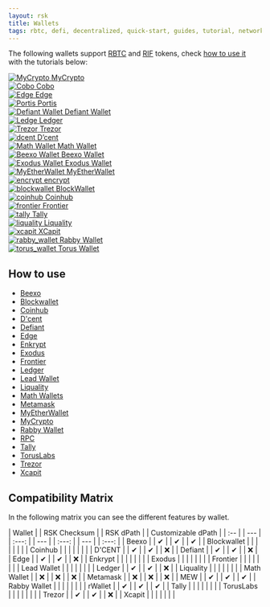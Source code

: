 ```yaml
---
layout: rsk
title: Wallets
tags: rbtc, defi, decentralized, quick-start, guides, tutorial, networks, dapps, tools, rsk, ethereum, smart-contracts, install, get-started, how-to, mainnet, testnet, contracts, wallets, web3, crypto
---
```


The following wallets support [RBTC](/rsk/rbtc/) and [RIF](/rif/token) tokens, check [how to use it](#how-to-use) with the tutorials below:


<div id="walletCarousel" class="owl-carousel owl-theme">
    <div class="item">
        <a href="https://mycrypto.com/account" target="blank">
        <img src="/assets/img/rsk/wallets/logo-mycrypto.svg" alt="MyCrypto">
        <a class="company-name" href="https://mycrypto.com/account" target="blank">MyCrypto</a>
        </a>
    </div>
    <div class="item">
        <a href="https://cobo.com/" target="blank">
        <img src="/assets/img/rsk/wallets/cobo-logo.svg" alt="Cobo">
        <a class="company-name" href="https://www.cobo.com/wallet" target="blank">Cobo</a>
        </a>
    </div>
    <div class="item">
        <a href="https://edge.app/" target="blank">
        <img src="/assets/img/solutions/edge/Edge_Primary_Logo_MintWhite.png" alt="Edge">
        <a class="company-name" href="https://edge.app/" target="blank">Edge</a>
        </a>
    </div>
    <div class="item">
        <a href="https://www.portis.io/" target="blank">
        <img src="/assets/img/rsk/wallets/portis-logo.svg" alt="Portis">
        <a class="company-name" href="https://www.portis.io/" target="blank">Portis</a>
        </a>
    </div>
    <div class="item">
        <a href="https://www.defiantapp.tech" target="blank">
        <img src="/assets/img/rsk/wallets/defiant-logo.png" alt="Defiant Wallet">
        <a class="company-name" href="https://www.defiantapp.tech" target="blank">Defiant Wallet</a>
        </a>
    </div>
    <div class="item">
        <a href="https://www.ledger.com/" target="blank">
        <img src="/assets/img/rsk/wallets/ledger-wordmark-logo.svg" alt="Ledge">
        <a class="company-name" href="https://www.ledger.com/" target="blank">Ledger</a>
        </a>
    </div>
    <div class="item">
        <a href="https://trezor.io/" target="blank">
        <img src="/assets/img/rsk/wallets/trezor.png" alt="Trezor">
        <a class="company-name" href="https://trezor.io/" target="blank">Trezor</a>
        </a>
    </div>
    <div class="item">
        <a href="https://dcentwallet.com/" target="blank">
        <img src="/assets/img/solutions/DCentWallet/DCent_Logo.jpg" alt="dcent">
        <a class="company-name" href="https://dcentwallet.com/" target="blank">D’cent</a>
        </a>
    </div>
    <div class="item">
        <a href="https://mathwallet.org/en-us/" target="blank">
        <img src="/assets/img/rsk/wallets/MathWallet_Logo_Vertical_Black.png" alt="Math Wallet">
        <a class="company-name" href="https://mathwallet.org/en-us/" target="blank">Math Wallet</a>
        </a>
    </div>
    <div class="item">
        <a href="https://beexo.com/" target="blank">
            <img id="square-fix" src="/assets/img/rsk/wallets/beexo_wallet.png" alt="Beexo Wallet">
            <a class="company-name" href="https://beexo.com/" target="blank">Beexo Wallet</a>
        </a>
    </div>
     <div class="item">
        <a href="https://www.exodus.com/" target="blank">
            <img id="square-fix" src="/assets/img/rsk/wallets/Exodus_logo_white.png" alt="Exodus Wallet">
            <a class="company-name" href="https://www.exodus.com/" target="blank">Exodus Wallet</a>
        </a>
    </div>
     <div class="item">
        <a href="https://www.myetherwallet.com/" target="blank">
            <img id="square-fix" src="https://www.myetherwallet.com/img/logo-dark.2fa0f670.png" alt="MyEtherWallet">
            <a class="company-name" href="https://www.myetherwallet.com/" target="blank">MyEtherWallet</a>
        </a>
    </div>
    <div class="item">
        <a href="https://www.enkrypt.com/" target="blank">
            <img id="square-fix" src="/assets/img/rsk/wallets/enkrypt-logo.png" alt="encrypt">
            <a class="company-name" href="https://www.enkrypt.com/" target="blank">encrypt</a>
        </a>
    </div>
    <div class="item">
        <a href="https://blockwallet.io/" target="blank">
            <img id="square-fix" src="/assets/img/rsk/wallets/blockwallet-logo.png" alt="blockwallet">
            <a class="company-name" href="https://blockwallet.io/" target="blank">BlockWallet</a>
        </a>
    </div>
    <div class="item">
        <a href="https://www.coinhub.org/" target="blank">
            <img id="square-fix" src="/assets/img/rsk/wallets/coinhub-logo.svg" alt="coinhub">
            <a class="company-name" href="https://www.coinhub.org/" target="blank">Coinhub</a>
        </a>
    </div>
    <div class="item">
        <a href="https://www.frontier.xyz/" target="blank">
            <img id="square-fix" src="/assets/img/rsk/wallets/frontier_logo.svg" alt="frontier">
            <a class="company-name" href="https://www.frontier.xyz/" target="blank">Frontier</a>
        </a>
    </div>
    <div class="item">
        <a href="https://taho.xyz/" target="blank">
            <img id="square-fix" src="/assets/img/rsk/wallets/tally-wallet.svg" alt="tally">
            <a class="company-name" href="https://taho.xyz/" target="blank">Tally</a>
        </a>
    </div>
    <div class="item">
        <a href="https://www.liquality.io/" target="blank">
            <img id="square-fix" src="/assets/img/solutions/Liquality/LiqualityHorizontal.png" alt="liquality">
            <a class="company-name" href="https://www.liquality.io/" target="blank">Liquality</a>
        </a>
    </div>
    <div class="item">
        <a href="https://www.xcapit.com/" target="blank">
            <img id="square-fix" src="/assets/img/rsk/wallets/xcapit-logo.svg" alt="xcapit">
            <a class="company-name" href="https://www.xcapit.com/" target="blank">XCapit</a>
        </a>
    </div>
    <div class="item">
        <a href="https://rabby.io/" target="blank">
            <img id="square-fix" src="/assets/img/rsk/wallets/rabby-wallet-logo.svg" alt="rabby_wallet">
            <a class="company-name" href="https://rabby.io/" target="blank">Rabby Wallet</a>
        </a>
    </div>
    <div class="item">
        <a href="https://tor.us/index.html" target="blank">
            <img id="square-fix" src="/assets/img/rsk/wallets/torus-logo.svg" alt="torus_wallet">
            <a class="company-name" href="https://tor.us/index.html" target="blank">Torus Wallet</a>
        </a>
    </div>
</div>

## How to use

- [Beexo](https://beexo.com)
- [Blockwallet](https://blockwallet.io/networks/rootstock-wallet)
- [Coinhub](https://www.coinhub.org)
- [D'cent](https://dev.rootstock.io/solutions/dcent/)
- [Defiant](/solutions/defiant/)
- [Edge](https://dev.rootstock.io/solutions/edge/)
- [Enkrypt](https://www.enkrypt.com/networks/rootstock-wallet/)
- [Exodus](https://www.exodus.com/support/article/2898-rootstock-ecosystem)
- [Frontier](https://www.frontier.xyz)
- [Ledger](/wallet/use/ledger)
- [Lead Wallet](https://leadwallet.io)
- [Liquality](/solutions/liquality/)
- [Math Wallets](https://blog.mathwallet.org/?p=1625)
- [Metamask](/wallet/use/metamask)
- [MyEtherWallet](https://dev.rootstock.io/wallet/use/myetherwallet/)
- [MyCrypto](/wallet/use/mycrypto)
- [Rabby Wallet](https://rabby.io)
- [RPC](/wallet/use/json-rpc)
- [Tally](https://taho.xyz)
- [TorusLabs](https://tor.us/index.html)
- [Trezor](https://trezor.io/trezor-suite)
- [Xcapit](https://www.xcapit.com)



## Compatibility Matrix

In the following matrix you can see the different features by wallet.

| Wallet | | RSK Checksum | | RSK dPath | | Customizable dPath |
| :-- | | --- | | :---: | | --- | | :---: | | --- | | :---: |
| Beexo | | ✔ | | ✔ | | ✔ |
| Blockwallet | |  | |  | |  |
| Coinhub | |  | |  | |  |
| D'CENT | | ✔ | | ✔ | | ❌ |
| Defiant | | ✔ | | ✔ | | ❌ |
| Edge | | ✔ | | ✔ | | ❌ |
| Enkrypt | |  | |  | |  |
| Exodus | |  | |  | |  |
| Frontier | |  | |  | |  |
| Lead Wallet | |  | |  | |  |
| Ledger | | ✔ | | ✔ | | ❌ |
| Liquality | |  | |  | |  |
| Math Wallet | | ❌ | | ❌ | | ❌ |
| Metamask | | ❌ | | ❌ | | ❌ |
| MEW | | ✔ | | ✔ | | ✔ |
| Rabby Wallet | |  | |  | |  |
| rWallet | | ✔ | | ✔ | | ✔ |
| Tally | |  | |  | |  |
| TorusLabs | |  | |  | |  |
| Trezor | | ✔ | | ✔ | | ❌ |
| Xcapit | |  | |  | |  |
